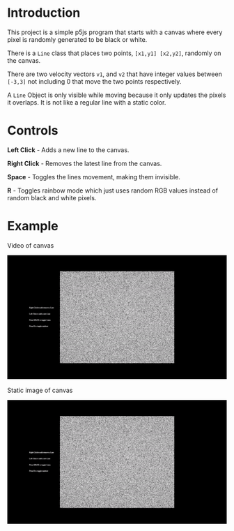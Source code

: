 # Introduction

This project is a simple p5js program that starts with a canvas where every pixel is randomly generated to be black or white.

There is a `Line` class that places two points, `[x1,y1] [x2,y2]`, randomly on the canvas. 

There are two velocity vectors `v1`, and `v2` that have integer values between `[-3,3]` not including 0 that move the two points respectively.

A `Line` Object is only visible while moving because it only updates the pixels it overlaps. It is not like a regular line with a static color.

# Controls

**Left Click** - Adds a new line to the canvas.

**Right Click** - Removes the latest line from the canvas.

**Space** - Toggles the lines movement, making them invisible.

**R** - Toggles rainbow mode which just uses random RGB values instead of random black and white pixels.

# Example

Video of canvas

![](https://github.com/trevorwinser/Invisible-Line/blob/main/Demo.gif)

Static image of canvas


![](https://github.com/trevorwinser/Invisible-Line/blob/main/Demo.png)